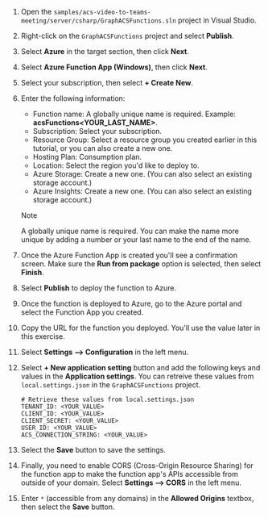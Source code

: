 <!-- markdownlint-disable MD041 -->

1. Open the `samples/acs-video-to-teams-meeting/server/csharp/GraphACSFunctions.sln` project in Visual Studio.

1. Right-click on the `GraphACSFunctions` project and select **Publish**.

1. Select **Azure** in the target section, then click **Next**.

1. Select **Azure Function App (Windows)**, then click **Next**.

1. Select your subscription, then select **+ Create New**.

1. Enter the following information:

    - Function name: A globally unique name is required. Example: **acsFunctions<YOUR_LAST_NAME>**.
    - Subscription: Select your subscription.
    - Resource Group: Select a resource group you created earlier in this tutorial, or you can also create a new one.
    - Hosting Plan: Consumption plan.
    - Location: Select the region you'd like to deploy to.
    - Azure Storage: Create a new one. (You can also select an existing storage account.)
    - Azure Insights: Create a new one. (You can also select an existing storage account.)

    > [!NOTE]
    > A globally unique name is required. You can make the name more unique by adding a number or your last name to the end of the name.

1. Once the Azure Function App is created you'll see a confirmation screen. Make sure the **Run from package** option is selected, then select **Finish**.

1. Select **Publish** to deploy the function to Azure.

1. Once the function is deployed to Azure, go to the Azure portal and select the Function App you created.

1. Copy the URL for the function you deployed. You'll use the value later in this exercise.

1. Select **Settings --> Configuration** in the left menu.

1. Select **+ New application setting** button and add the following keys and values in the **Application settings**. You can retreive these values from `local.settings.json` in the `GraphACSFunctions` project.

    ```
    # Retrieve these values from local.settings.json
    TENANT_ID: <YOUR_VALUE>
    CLIENT_ID: <YOUR_VALUE>
    CLIENT_SECRET: <YOUR_VALUE>
    USER_ID: <YOUR_VALUE>
    ACS_CONNECTION_STRING: <YOUR_VALUE>
    ```

1. Select the **Save** button to save the settings.

1. Finally, you need to enable CORS (Cross-Origin Resource Sharing) for the function app to make the function app's APIs accessible from outside of your domain. Select **Settings --> CORS** in the left menu.

1. Enter `*` (accessible from any domains) in the **Allowed Origins** textbox, then select the **Save** button.